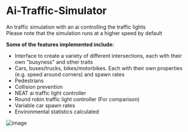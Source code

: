 # Ai-Traffic-Simulator
An traffic simulation with an ai controlling the traffic lights  
Please note that the simulation runs at a higher speed by default  
  
**Some of the features implemented include:**  
- Interface to create a variety of different intersections, each with their own "busyness" and other traits
- Cars, buses/trucks, bikes/motorbikes. Each with their own properties (e.g. speed around corners) and spawn rates
- Pedestrians
- Collision prevention
- NEAT ai traffic light controller
- Round robin traffic light controller (For comparison)
- Variable car spawn rates
- Environmental statistics calculated
  
![image](https://github.com/meyer6/Ai-Traffic-Simulator/assets/69467554/dc6d9822-54c4-4406-9d55-a8a842ba2bb5)
